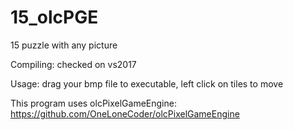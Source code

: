# 15_olcPGE
15 puzzle with any picture

Compiling:
checked on vs2017

Usage:
drag your bmp file to executable, left click on tiles to move

This program uses olcPixelGameEngine: https://github.com/OneLoneCoder/olcPixelGameEngine 
